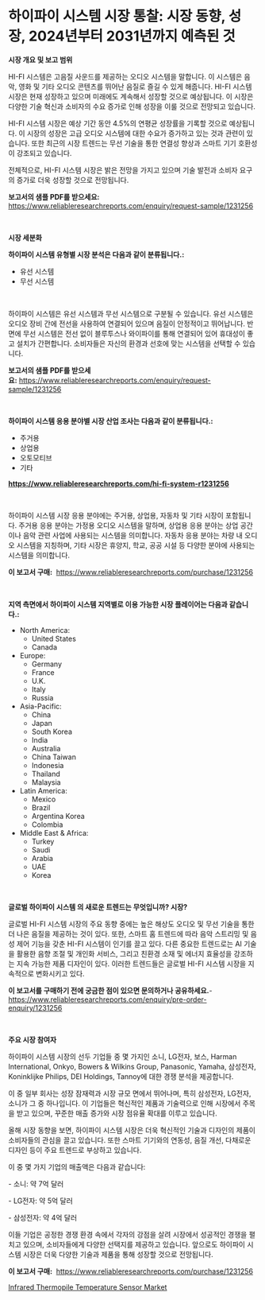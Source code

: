 <p><h1>하이파이 시스템 시장 통찰: 시장 동향, 성장, 2024년부터 2031년까지 예측된 것</h1></p><p><strong>시장 개요 및 보고 범위</strong></p>
<p><p>HI-FI 시스템은 고음질 사운드를 제공하는 오디오 시스템을 말합니다. 이 시스템은 음악, 영화 및 기타 오디오 콘텐츠를 뛰어난 음질로 즐길 수 있게 해줍니다. HI-FI 시스템 시장은 현재 성장하고 있으며 미래에도 계속해서 성장할 것으로 예상됩니다. 이 시장은 다양한 기술 혁신과 소비자의 수요 증가로 인해 성장을 이룰 것으로 전망되고 있습니다.</p><p>HI-FI 시스템 시장은 예상 기간 동안 4.5%의 연평균 성장률을 기록할 것으로 예상됩니다. 이 시장의 성장은 고급 오디오 시스템에 대한 수요가 증가하고 있는 것과 관련이 있습니다. 또한 최근의 시장 트렌드는 무선 기술을 통한 연결성 향상과 스마트 기기 호환성이 강조되고 있습니다.</p><p>전체적으로, HI-FI 시스템 시장은 밝은 전망을 가지고 있으며 기술 발전과 소비자 요구의 증가로 더욱 성장할 것으로 전망됩니다.</p></p>
<p><strong>보고서의 샘플 PDF를 받으세요:</strong> <a href="https://www.reliableresearchreports.com/enquiry/request-sample/1231256">https://www.reliableresearchreports.com/enquiry/request-sample/1231256</a></p>
<p>&nbsp;</p>
<p><strong>시장 세분화</strong></p>
<p><strong>하이파이 시스템 유형별 시장 분석은 다음과 같이 분류됩니다.:</strong></p>
<p><ul><li>유선 시스템</li><li>무선 시스템</li></ul></p>
<p>&nbsp;</p>
<p><p>하이파이 시스템은 유선 시스템과 무선 시스템으로 구분될 수 있습니다. 유선 시스템은 오디오 장비 간에 전선을 사용하여 연결되어 있으며 음질이 안정적이고 뛰어납니다. 반면에 무선 시스템은 전선 없이 블루투스나 와이파이를 통해 연결되어 있어 휴대성이 좋고 설치가 간편합니다. 소비자들은 자신의 환경과 선호에 맞는 시스템을 선택할 수 있습니다.</p></p>
<p><strong>보고서의 샘플 PDF를 받으세요:</strong>&nbsp;<a href="https://www.reliableresearchreports.com/enquiry/request-sample/1231256">https://www.reliableresearchreports.com/enquiry/request-sample/1231256</a></p>
<p>&nbsp;</p>
<p><strong> 하이파이 시스템 응용 분야별 시장 산업 조사는 다음과 같이 분류됩니다.:</strong></p>
<p><ul><li>주거용</li><li>상업용</li><li>오토모티브</li><li>기타</li></ul></p>
<p><strong><a href="https://www.reliableresearchreports.com/hi-fi-system-r1231256">https://www.reliableresearchreports.com/hi-fi-system-r1231256</a></strong></p>
<p>&nbsp;</p>
<p><p>하이파이 시스템 시장 응용 분야에는 주거용, 상업용, 자동차 및 기타 시장이 포함됩니다. 주거용 응용 분야는 가정용 오디오 시스템을 말하며, 상업용 응용 분야는 상업 공간이나 음악 관련 사업에 사용되는 시스템을 의미합니다. 자동차 응용 분야는 차량 내 오디오 시스템을 지칭하며, 기타 시장은 휴양지, 학교, 공공 시설 등 다양한 분야에 사용되는 시스템을 의미합니다.</p></p>
<p><strong>이 보고서 구매:</strong>&nbsp; <a href="https://www.reliableresearchreports.com/purchase/1231256">https://www.reliableresearchreports.com/purchase/1231256</a></p>
<p>&nbsp;</p>
<p><strong>지역 측면에서 하이파이 시스템 지역별로 이용 가능한 시장 플레이어는 다음과 같습니다.:</strong></p>
<p><ul>
    <li>
        North America:
        <ul>
            <li>United States</li>
            <li>Canada</li>
        </ul>
    </li>
    <li>
        Europe:
        <ul>
            <li>Germany</li>
            <li>France</li>
            <li>U.K.</li>
            <li>Italy</li>
            <li>Russia</li>
        </ul>
    </li>
    <li>
        Asia-Pacific:
        <ul>
            <li>China</li>
            <li>Japan</li>
            <li>South Korea</li>
            <li>India</li>
            <li>Australia</li>
            <li>China Taiwan</li>
            <li>Indonesia</li>
            <li>Thailand</li>
            <li>Malaysia</li>
        </ul>
    </li>
    <li>
        Latin America:
        <ul>
            <li>Mexico</li>
            <li>Brazil</li>
            <li>Argentina Korea</li>
            <li>Colombia</li>
        </ul>
    </li>
    <li>
        Middle East & Africa:
        <ul>
            <li>Turkey</li>
            <li>Saudi</li>
            <li>Arabia</li>
            <li>UAE</li>
            <li>Korea</li>
        </ul>
    </li>
    </ul></p>
<p>&nbsp;</p>
<p><strong>글로벌 하이파이 시스템 의 새로운 트렌드는 무엇입니까? 시장?</strong></p>
<p><p>글로벌 HI-FI 시스템 시장의 주요 동향 중에는 높은 해상도 오디오 및 무선 기술을 통한 더 나은 음질을 제공하는 것이 있다. 또한, 스마트 홈 트렌드에 따라 음악 스트리밍 및 음성 제어 기능을 갖춘 HI-FI 시스템이 인기를 끌고 있다. 다른 중요한 트렌드로는 AI 기술을 활용한 음향 조절 및 개인화 서비스, 그리고 친환경 소재 및 에너지 효율성을 강조하는 지속 가능한 제품 디자인이 있다. 이러한 트렌드들은 글로벌 HI-FI 시스템 시장을 지속적으로 변화시키고 있다.</p></p>
<p><strong>이 보고서를 구매하기 전에 궁금한 점이 있으면 문의하거나 공유하세요.</strong>- <a href="https://www.reliableresearchreports.com/enquiry/pre-order-enquiry/1231256">https://www.reliableresearchreports.com/enquiry/pre-order-enquiry/1231256</a></p>
<p>&nbsp;</p>
<p><strong>주요 시장 참여자</strong></p>
<p><p>하이파이 시스템 시장의 선두 기업들 중 몇 가지인 소니, LG전자, 보스, Harman International, Onkyo, Bowers & Wilkins Group, Panasonic, Yamaha, 삼성전자, Koninklijke Philips, DEI Holdings, Tannoy에 대한 경쟁 분석을 제공합니다. </p><p>이 중 일부 회사는 성장 잠재력과 시장 규모 면에서 뛰어나며, 특히 삼성전자, LG전자, 소니가 그 중 하나입니다. 이 기업들은 혁신적인 제품과 기술력으로 인해 시장에서 주목을 받고 있으며, 꾸준한 매출 증가와 시장 점유율 확대를 이루고 있습니다.</p><p>올해 시장 동향을 보면, 하이파이 시스템 시장은 더욱 혁신적인 기술과 디자인의 제품이 소비자들의 관심을 끌고 있습니다. 또한 스마트 기기와의 연동성, 음질 개선, 다채로운 디자인 등이 주요 트렌드로 부상하고 있습니다.</p><p>이 중 몇 가지 기업의 매출액은 다음과 같습니다:</p><p>- 소니: 약 7억 달러</p><p>- LG전자: 약 5억 달러</p><p>- 삼성전자: 약 4억 달러</p><p>이들 기업은 공정한 경쟁 환경 속에서 각자의 강점을 살려 시장에서 성공적인 경쟁을 펼치고 있으며, 소비자들에게 다양한 선택지를 제공하고 있습니다. 앞으로도 하이파이 시스템 시장은 더욱 다양한 기술과 제품을 통해 성장할 것으로 전망됩니다.</p></p>
<p><strong>이 보고서 구매:</strong>&nbsp;&nbsp;<a href="https://www.reliableresearchreports.com/purchase/1231256">https://www.reliableresearchreports.com/purchase/1231256</a></p>
<p><p><a href="https://eight-handstand-8fb.notion.site/Infrared-Thermopile-Temperature-Sensor-Market-Size-CAGR-Trends-2024-2030-9e52151508054b9687d10629786f00b6">Infrared Thermopile Temperature Sensor Market</a></p></p>